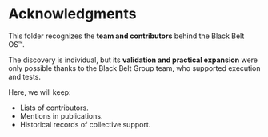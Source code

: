 # Acknowledgments

This folder recognizes the **team and contributors** behind the Black Belt OS™.

The discovery is individual, but its **validation and practical expansion** were only possible thanks to the Black Belt Group team, who supported execution and tests.

Here, we will keep:
- Lists of contributors.
- Mentions in publications.
- Historical records of collective support.
